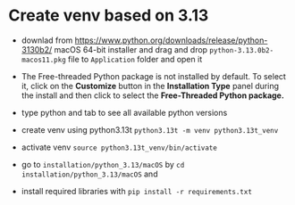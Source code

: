 # Create venv based on 3.13

- downlad from https://www.python.org/downloads/release/python-3130b2/  macOS 64-bit installer and drag and drop `python-3.13.0b2-macos11.pkg` file to `Application` folder and open it 

- The Free-threaded Python package is not installed by default. To select it, click on the **Customize** button in the **Installation Type** panel during the install and then click to select the **Free-Threaded Python package.** 

- type python and tab to see all available python versions


- create venv using python3.13t
`python3.13t -m venv python3.13t_venv`

- activate venv 
`source python3.13t_venv/bin/activate`

- go to `installation/python_3.13/macOS` by 
`cd installation/python_3.13/macOS` and 

- install required libraries with 
`pip install -r requirements.txt`
